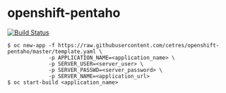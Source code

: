 # openshift-pentaho
[![Build Status](https://travis-ci.org/cetres/openshift-pentaho.svg?branch=master)](https://travis-ci.org/cetres/openshift-pentaho)

```shell with right oc permissions
$ oc new-app -f https://raw.githubusercontent.com/cetres/openshift-pentaho/master/template.yaml \
             -p APPLICATION_NAME=<application_name> \
             -p SERVER_USER=<server_user> \
             -p SERVER_PASSWD=<server_password> \
             -p SERVER_NAME=<application_url>
$ oc start-build <application_name>
```